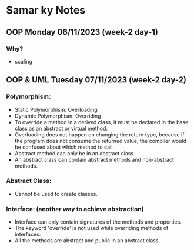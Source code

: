 # Samar ky Notes
## OOP Monday 06/11/2023 (week-2 day-1)
### Why?
- scaling
## OOP & UML Tuesday 07/11/2023 (week-2 day-2)
### Polymorphism: 
- Static Polymorphism: Overloading
- Dynamic Polymorphism: Overriding
- To override a method in a derived class, it must be declared in the base class as an abstract or virtual method.
- Overloading does not happen on changing the return type, because if the program does not consume the returned value, the compiler would be confused about which method to call.
- Abstract method can only be in an abstract class.
- An abstract class can contain abstract methods and non-abstract methods.

### Abstract Class:
- Cannot be used to create classes.

### Interface: (another way to achieve abstraction)
- Interface can only contain signatures of the methods and properties.
- The keyword 'override' is not used while overriding methods of interfaces.
- All the methods are abstract and public in an abstract class.
